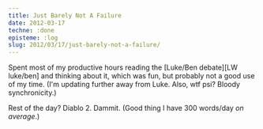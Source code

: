 ```yaml
---
title: Just Barely Not A Failure
date: 2012-03-17
techne: :done
episteme: :log
slug: 2012/03/17/just-barely-not-a-failure/
---
```


Spent most of my productive hours reading the [Luke/Ben debate][LW luke/ben] and thinking about it, which was fun, but probably not a good use of my time. (I'm updating further away from Luke. Also, wtf psi? Bloody synchronicity.)

Rest of the day? Diablo 2. Dammit. (Good thing I have 300 words/day *on average*.)
